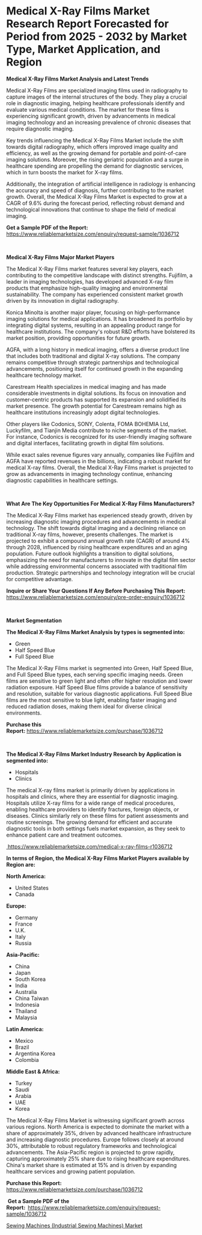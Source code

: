 <p><h1>Medical X-Ray Films Market Research Report Forecasted for Period from 2025 -  2032 by Market Type, Market Application, and Region</h1></p><p><strong>Medical X-Ray Films Market Analysis and Latest Trends</strong></p>
<p><p>Medical X-Ray Films are specialized imaging films used in radiography to capture images of the internal structures of the body. They play a crucial role in diagnostic imaging, helping healthcare professionals identify and evaluate various medical conditions. The market for these films is experiencing significant growth, driven by advancements in medical imaging technology and an increasing prevalence of chronic diseases that require diagnostic imaging.</p><p>Key trends influencing the Medical X-Ray Films Market include the shift towards digital radiography, which offers improved image quality and efficiency, as well as the growing demand for portable and point-of-care imaging solutions. Moreover, the rising geriatric population and a surge in healthcare spending are propelling the demand for diagnostic services, which in turn boosts the market for X-ray films.</p><p>Additionally, the integration of artificial intelligence in radiology is enhancing the accuracy and speed of diagnosis, further contributing to the market growth. Overall, the Medical X-Ray Films Market is expected to grow at a CAGR of 9.6% during the forecast period, reflecting robust demand and technological innovations that continue to shape the field of medical imaging.</p></p>
<p><strong>Get a Sample PDF of the Report:&nbsp;</strong> <a href="https://www.reliablemarketsize.com/enquiry/request-sample/1036712?utm_campaign=2457&utm_medium=2&utm_source=Github&utm_content=ia&utm_term=21032025&utm_id=medical-x-ray-films">https://www.reliablemarketsize.com/enquiry/request-sample/1036712</a></p>
<p>&nbsp;</p>
<p><strong>Medical X-Ray Films Major Market Players</strong></p>
<p><p>The Medical X-Ray Films market features several key players, each contributing to the competitive landscape with distinct strengths. Fujifilm, a leader in imaging technologies, has developed advanced X-ray film products that emphasize high-quality imaging and environmental sustainability. The company has experienced consistent market growth driven by its innovation in digital radiography.</p><p>Konica Minolta is another major player, focusing on high-performance imaging solutions for medical applications. It has broadened its portfolio by integrating digital systems, resulting in an appealing product range for healthcare institutions. The company's robust R&D efforts have bolstered its market position, providing opportunities for future growth.</p><p>AGFA, with a long history in medical imaging, offers a diverse product line that includes both traditional and digital X-ray solutions. The company remains competitive through strategic partnerships and technological advancements, positioning itself for continued growth in the expanding healthcare technology market.</p><p>Carestream Health specializes in medical imaging and has made considerable investments in digital solutions. Its focus on innovation and customer-centric products has supported its expansion and solidified its market presence. The growth potential for Carestream remains high as healthcare institutions increasingly adopt digital technologies.</p><p>Other players like Codonics, SONY, Colenta, FOMA BOHEMIA Ltd, Luckyfilm, and Tianjin Media contribute to niche segments of the market. For instance, Codonics is recognized for its user-friendly imaging software and digital interfaces, facilitating growth in digital film solutions.</p><p>While exact sales revenue figures vary annually, companies like Fujifilm and AGFA have reported revenues in the billions, indicating a robust market for medical X-ray films. Overall, the Medical X-Ray Films market is projected to grow as advancements in imaging technology continue, enhancing diagnostic capabilities in healthcare settings.</p></p>
<p>&nbsp;</p>
<p><strong>What Are The Key Opportunities For Medical X-Ray Films Manufacturers?</strong></p>
<p><p>The Medical X-Ray Films market has experienced steady growth, driven by increasing diagnostic imaging procedures and advancements in medical technology. The shift towards digital imaging and a declining reliance on traditional X-ray films, however, presents challenges. The market is projected to exhibit a compound annual growth rate (CAGR) of around 4% through 2028, influenced by rising healthcare expenditures and an aging population. Future outlook highlights a transition to digital solutions, emphasizing the need for manufacturers to innovate in the digital film sector while addressing environmental concerns associated with traditional film production. Strategic partnerships and technology integration will be crucial for competitive advantage.</p></p>
<p><strong>Inquire or Share Your Questions If Any Before Purchasing This Report:</strong> <a href="https://www.reliablemarketsize.com/enquiry/pre-order-enquiry/1036712?utm_campaign=2457&utm_medium=2&utm_source=Github&utm_content=ia&utm_term=21032025&utm_id=medical-x-ray-films">https://www.reliablemarketsize.com/enquiry/pre-order-enquiry/1036712</a></p>
<p>&nbsp;</p>
<p><strong>Market Segmentation</strong></p>
<p><strong>The Medical X-Ray Films Market Analysis by types is segmented into:</strong></p>
<p><ul><li>Green</li><li>Half Speed Blue</li><li>Full Speed Blue</li></ul></p>
<p><p>The Medical X-Ray Films market is segmented into Green, Half Speed Blue, and Full Speed Blue types, each serving specific imaging needs. Green films are sensitive to green light and often offer higher resolution and lower radiation exposure. Half Speed Blue films provide a balance of sensitivity and resolution, suitable for various diagnostic applications. Full Speed Blue films are the most sensitive to blue light, enabling faster imaging and reduced radiation doses, making them ideal for diverse clinical environments.</p></p>
<p><strong>Purchase this Report:&nbsp;</strong><a href="https://www.reliablemarketsize.com/purchase/1036712?utm_campaign=2457&utm_medium=2&utm_source=Github&utm_content=ia&utm_term=21032025&utm_id=medical-x-ray-films">https://www.reliablemarketsize.com/purchase/1036712</a></p>
<p>&nbsp;</p>
<p><strong>The Medical X-Ray Films Market Industry Research by Application is segmented into:</strong></p>
<p><ul><li>Hospitals</li><li>Clinics</li></ul></p>
<p><p>The medical X-ray films market is primarily driven by applications in hospitals and clinics, where they are essential for diagnostic imaging. Hospitals utilize X-ray films for a wide range of medical procedures, enabling healthcare providers to identify fractures, foreign objects, or diseases. Clinics similarly rely on these films for patient assessments and routine screenings. The growing demand for efficient and accurate diagnostic tools in both settings fuels market expansion, as they seek to enhance patient care and treatment outcomes.</p></p>
<p><a href="https://www.reliablemarketsize.com/medical-x-ray-films-r1036712?utm_campaign=2457&utm_medium=2&utm_source=Github&utm_content=ia&utm_term=21032025&utm_id=medical-x-ray-films">&nbsp;https://www.reliablemarketsize.com/medical-x-ray-films-r1036712</a></p>
<p><strong>In terms of Region, the Medical X-Ray Films Market Players available by Region are:</strong></p>
<p>
    <p> <strong> North America: </strong>
        <ul>
            <li>United States</li>
            <li>Canada</li>
        </ul>
        </p> 
    <p> <strong> Europe: </strong>
        <ul>
            <li>Germany</li>
            <li>France</li>
            <li>U.K.</li>
            <li>Italy</li>
            <li>Russia</li>
        </ul>
        </p> 
    <p> <strong> Asia-Pacific: </strong>
        <ul>
            <li>China</li>
            <li>Japan</li>
            <li>South Korea</li>
            <li>India</li>
            <li>Australia</li>
            <li>China Taiwan</li>
            <li>Indonesia</li>
            <li>Thailand</li>
            <li>Malaysia</li>
        </ul>
        </p> 
    <p> <strong> Latin America: </strong>
        <ul>
            <li>Mexico</li>
            <li>Brazil</li>
            <li>Argentina Korea</li>
            <li>Colombia</li>
        </ul>
        </p> 
    <p> <strong> Middle East & Africa: </strong>
        <ul>
            <li>Turkey</li>
            <li>Saudi</li>
            <li>Arabia</li>
            <li>UAE</li>
            <li>Korea</li>
        </ul>
    </p>
    </p>
<p><p>The Medical X-Ray Films Market is witnessing significant growth across various regions. North America is expected to dominate the market with a share of approximately 35%, driven by advanced healthcare infrastructure and increasing diagnostic procedures. Europe follows closely at around 30%, attributable to robust regulatory frameworks and technological advancements. The Asia-Pacific region is projected to grow rapidly, capturing approximately 25% share due to rising healthcare expenditures. China's market share is estimated at 15% and is driven by expanding healthcare services and growing patient population.</p></p>
<p><strong>Purchase this Report: </strong><a href="https://www.reliablemarketsize.com/purchase/1036712?utm_campaign=2457&utm_medium=2&utm_source=Github&utm_content=ia&utm_term=21032025&utm_id=medical-x-ray-films">https://www.reliablemarketsize.com/purchase/1036712</a></p>
<p>&nbsp;<strong>Get a Sample PDF of the Report:&nbsp;&nbsp;</strong><a href="https://www.reliablemarketsize.com/enquiry/request-sample/1036712?utm_campaign=2457&utm_medium=2&utm_source=Github&utm_content=ia&utm_term=21032025&utm_id=medical-x-ray-films">https://www.reliablemarketsize.com/enquiry/request-sample/1036712</a></p>
<p><strong></strong></p>
<p><p><a href="https://github.com/pelahotayabe/Market-Research-Report-List-1/blob/main/sewing-machines-industrial-sewing-machines-market.md?utm_campaign=2457&utm_medium=2&utm_source=Github&utm_content=ia&utm_term=21032025&utm_id=medical-x-ray-films">Sewing Machines (Industrial Sewing Machines) Market</a></p></p>